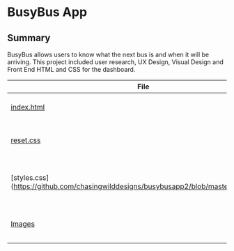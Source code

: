 # BusyBus App

## Summary

BusyBus allows users to know what the next bus is and when it will be arriving. 
This project included user research, UX Design, Visual Design and Front End HTML and CSS for the dashboard.

| File          | Purpose       | Type         |
| ------------- | ------------- | ------------ |
| [index.html](https://github.com/chasingwilddesigns/busybusapp2/blob/master/index.html)    | Bus schedule content                         | Visual |
| [reset.css](https://github.com/chasingwilddesigns/busybusapp2/blob/master/css/reset.css)  | Reset HTML styling to baseline               | Visual |
| [styles.css](https://github.com/chasingwilddesigns/busybusapp2/blob/master/css/style.css| Styling for the dashboard of the application | Visual |
| [Images](https://github.com/chasingwilddesigns/busybusapp2/tree/master/images)            | Images used for the application              | Visual |
